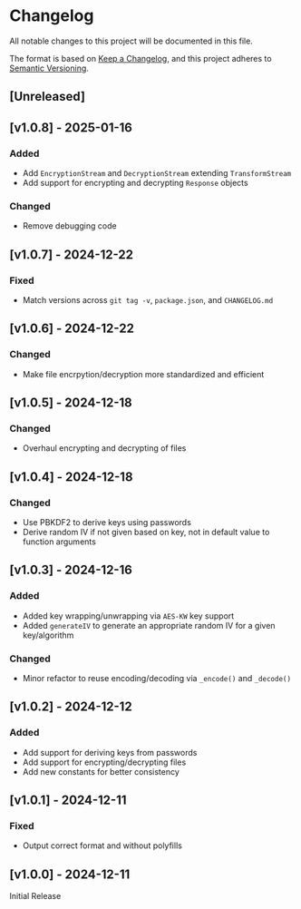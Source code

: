 <!-- markdownlint-disable -->
# Changelog
All notable changes to this project will be documented in this file.

The format is based on [Keep a Changelog](https://keepachangelog.com/en/1.0.0/),
and this project adheres to [Semantic Versioning](https://semver.org/spec/v2.0.0.html).

## [Unreleased]

## [v1.0.8] - 2025-01-16

### Added
- Add `EncryptionStream` and `DecryptionStream` extending `TransformStream`
- Add support for encrypting and decrypting `Response` objects

### Changed
- Remove debugging code

## [v1.0.7] - 2024-12-22

### Fixed
- Match versions across `git tag -v`, `package.json`, and `CHANGELOG.md`

## [v1.0.6] - 2024-12-22

### Changed
- Make file encrpytion/decryption more standardized and efficient

## [v1.0.5] - 2024-12-18

### Changed
- Overhaul encrypting and decrypting of files

## [v1.0.4] - 2024-12-18

### Changed
- Use PBKDF2 to derive keys using passwords
- Derive random IV if not given based on key, not in default value to function arguments

## [v1.0.3] - 2024-12-16

### Added
- Added key wrapping/unwrapping via `AES-KW` key support
- Added `generateIV` to generate an appropriate random IV for a given key/algorithm

### Changed
- Minor refactor to reuse encoding/decoding via `_encode()` and `_decode()`

## [v1.0.2] - 2024-12-12

### Added
- Add support for deriving keys from passwords
- Add support for encrypting/decrypting files
- Add new constants for better consistency

## [v1.0.1] - 2024-12-11

### Fixed
- Output correct format and without polyfills

## [v1.0.0] - 2024-12-11

Initial Release
